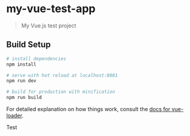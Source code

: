 # my-vue-test-app

> My Vue.js test project

## Build Setup

``` bash
# install dependencies
npm install

# serve with hot reload at localhost:8081
npm run dev

# build for production with minification
npm run build
```

For detailed explanation on how things work, consult the [docs for vue-loader](http://vuejs.github.io/vue-loader).

Test